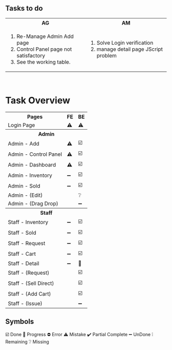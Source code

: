 ## Tasks to do
<table>
  <tr>
    <th>AG</th>
    <th>AM</th>
  </tr>
  <tr>
    <!-- list for AG -->
    <td>
      <ol>
        <li>Re-Manage Admin Add page</li>
        <li>Control Panel page not satisfactory</li>
        <li>See the working table.</li>
      </ol>
    </td>
    <!-- list for am -->
    <td>
      <ol>
        <li>Solve Login verification</li>
        <li>manage detail page JScript problem</li>
      </ol>
    </td>
  </tr>
</table>
<br>

# Task Overview
<table aligh="center">
    <tr>
        <th>Pages</th>
        <th>FE</th>
        <th>BE</th>
    </tr>
  </tr>
  <td>Login Page</td>
    <td aligh="center">⚠️</td>
    <td aligh="center">⚠️</td>
  <tr>
  <tr>
      <th colspan="3">Admin</th>
  </tr>
  <tr aligh="center">
      <td>Admin - Add</td>
      <td aligh="center">⚠️</td>
      <td aligh="center">☑️</td>
  </tr>  
  <tr>
      <td>Admin - Control Panel</td>
      <td aligh="center">⚠️</td>
      <td aligh="center">☑️</td>
  </tr>
  <tr>
      <td>Admin - Dashboard</td>
      <td aligh="center">⚠️</td>
      <td aligh="center">☑️</td>
  <tr>
  </tr>
      <td>Admin - Inventory</td>
      <td aligh="center">➖</td>
      <td aligh="center">☑️</td>
  </tr> 
</tr>
<tr>
  <td>Admin - Sold</td>
  <td aligh="center">➖</td>
  <td aligh="center">☑️</td>
</tr>
<tr>
    <td colspan="2">Admin - (Edit)</td>
    <td aligh="center">❔</td>
<tr>
<tr>
    <td colspan="2">Admin - (Drag Drop)</td>
    <td aligh="center">➖</td>
<tr>
  <tr>
      <th colspan="3">Staff</th>
  </tr>
      <td>Staff - Inventory</td>
      <td aligh="center">➖</td>
      <td aligh="center">☑️</td>
  <tr>
  </tr>
      <td>Staff - Sold</td>
      <td aligh="center">➖</td>
      <td aligh="center">☑️</td>
  </tr>
  </tr>
      <td>Staff - Request</td>
      <td aligh="center">➖</td>
      <td aligh="center">☑️</td>
      </tr>
  </tr>
  <tr>
      <td>Staff - Cart</td>
      <td aligh="center">➖</td>
      <td aligh="center">☑️</td>
  </tr>
  <tr>
      <td>Staff - Detail</td>
      <td aligh="center">➖</td>
      <td aligh="center">🔄️</td>
  </tr>
  <tr>
      <td colspan="2">Staff - (Request)</td>
      <td aligh="center">☑️</td>
  </tr>
  <tr>
      <td colspan="2">Staff - (Sell Direct)</td>
      <td aligh="center">☑️</td>
  </tr>
  <tr>
      <td colspan="2">Staff - (Add Cart)</td>
      <td aligh="center">☑️</td>
  </tr>
  <tr>
      <td colspan="2">Staff - (Issue)</td>
      <td aligh="center">➖</td>
  </tr>
</table>

## Symbols
☑️ Done
🔄️ Progress
⛔ Error
⚠️ Mistake
✔️ Partial Complete
➖ UnDone
❕ Remaining
❔ Missing

